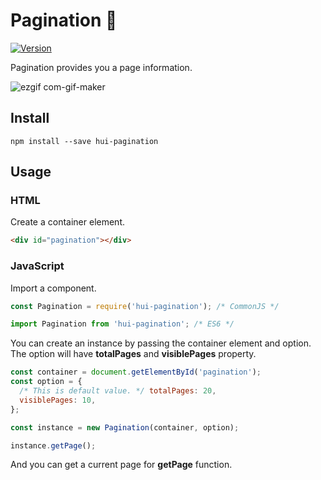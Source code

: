 # Pagination :blue_book:

[![Version](https://img.shields.io/npm/v/hui-pagination.svg)](https://www.npmjs.com/package/hui-pagination)

Pagination provides you a page information.

![ezgif com-gif-maker](https://user-images.githubusercontent.com/38400989/103376519-311db800-4b20-11eb-95d8-75f3ae4cff90.gif)

## Install

```
npm install --save hui-pagination
```

## Usage

### HTML

Create a container element.

```html
<div id="pagination"></div>
```

### JavaScript

Import a component.

```javascript
const Pagination = require('hui-pagination'); /* CommonJS */
```

```javascript
import Pagination from 'hui-pagination'; /* ES6 */
```

You can create an instance by passing the container element and option.
The option will have **totalPages** and **visiblePages** property.

```javascript
const container = document.getElementById('pagination');
const option = {
  /* This is default value. */ totalPages: 20,
  visiblePages: 10,
};

const instance = new Pagination(container, option);

instance.getPage();
```

And you can get a current page for **getPage** function.
